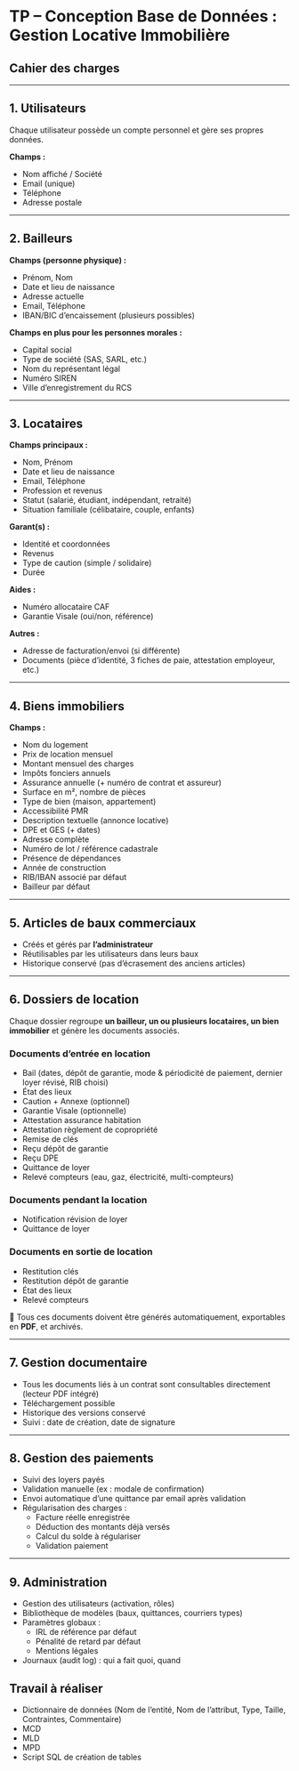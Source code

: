 # TP – Conception Base de Données : Gestion Locative Immobilière

## Cahier des charges

---

## 1. Utilisateurs
Chaque utilisateur possède un compte personnel et gère ses propres données.  

**Champs :**
- Nom affiché / Société  
- Email (unique)  
- Téléphone 
- Adresse postale  

---

## 2. Bailleurs
**Champs (personne physique) :**  
- Prénom, Nom  
- Date et lieu de naissance  
- Adresse actuelle  
- Email, Téléphone 
- IBAN/BIC d’encaissement (plusieurs possibles)  

**Champs en plus pour les personnes morales :**  
- Capital social
- Type de société (SAS, SARL, etc.)
- Nom du représentant légal
- Numéro SIREN  
- Ville d’enregistrement du RCS

---

## 3. Locataires
**Champs principaux :**  
- Nom, Prénom  
- Date et lieu de naissance  
- Email, Téléphone  
- Profession et revenus  
- Statut (salarié, étudiant, indépendant, retraité)  
- Situation familiale (célibataire, couple, enfants)  

**Garant(s) :**  
- Identité et coordonnées  
- Revenus  
- Type de caution (simple / solidaire)  
- Durée  

**Aides :**  
- Numéro allocataire CAF  
- Garantie Visale (oui/non, référence)  

**Autres :**  
- Adresse de facturation/envoi (si différente)  
- Documents (pièce d’identité, 3 fiches de paie, attestation employeur, etc.)  

---

## 4. Biens immobiliers
**Champs :**  
- Nom du logement  
- Prix de location mensuel  
- Montant mensuel des charges  
- Impôts fonciers annuels  
- Assurance annuelle (+ numéro de contrat et assureur)  
- Surface en m², nombre de pièces  
- Type de bien (maison, appartement)  
- Accessibilité PMR  
- Description textuelle (annonce locative)  
- DPE et GES (+ dates)  
- Adresse complète  
- Numéro de lot / référence cadastrale  
- Présence de dépendances  
- Année de construction  
- RIB/IBAN associé par défaut 
- Bailleur par défaut

---

## 5. Articles de baux commerciaux
- Créés et gérés par **l’administrateur**  
- Réutilisables par les utilisateurs dans leurs baux  
- Historique conservé (pas d’écrasement des anciens articles)  

---

## 6. Dossiers de location
Chaque dossier regroupe **un bailleur, un ou plusieurs locataires, un bien immobilier** et génère les documents associés.  

### Documents d’entrée en location
- Bail (dates, dépôt de garantie, mode & périodicité de paiement, dernier loyer révisé, RIB choisi)  
- État des lieux  
- Caution + Annexe (optionnel)  
- Garantie Visale (optionnelle)  
- Attestation assurance habitation  
- Attestation règlement de copropriété  
- Remise de clés  
- Reçu dépôt de garantie  
- Reçu DPE  
- Quittance de loyer  
- Relevé compteurs (eau, gaz, électricité, multi-compteurs)  

### Documents pendant la location
- Notification révision de loyer  
- Quittance de loyer  

### Documents en sortie de location
- Restitution clés  
- Restitution dépôt de garantie  
- État des lieux  
- Relevé compteurs  

📄 Tous ces documents doivent être générés automatiquement, exportables en **PDF**, et archivés.  

---

## 7. Gestion documentaire
- Tous les documents liés à un contrat sont consultables directement (lecteur PDF intégré)  
- Téléchargement possible  
- Historique des versions conservé  
- Suivi : date de création, date de signature  

---

## 8. Gestion des paiements
- Suivi des loyers payés  
- Validation manuelle (ex : modale de confirmation)  
- Envoi automatique d’une quittance par email après validation  
- Régularisation des charges :  
  - Facture réelle enregistrée  
  - Déduction des montants déjà versés  
  - Calcul du solde à régulariser  
  - Validation paiement  

---

## 9. Administration
- Gestion des utilisateurs (activation, rôles)  
- Bibliothèque de modèles (baux, quittances, courriers types)  
- Paramètres globaux :  
  - IRL de référence par défaut  
  - Pénalité de retard par défaut  
  - Mentions légales  
- Journaux (audit log) : qui a fait quoi, quand  

## Travail à réaliser

- Dictionnaire de données (Nom de l’entité, Nom de l’attribut, Type, Taille, Contraintes, Commentaire)  
- MCD  
- MLD  
- MPD  
- Script SQL de création de tables 